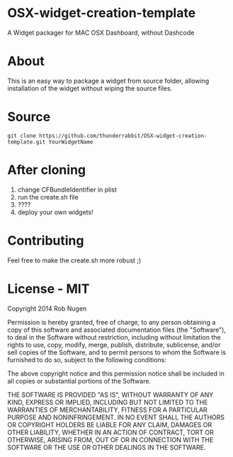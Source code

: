 OSX-widget-creation-template
=======
A Widget packager for MAC OSX Dashboard, without Dashcode

About
======
This is an easy way to package a widget from source folder, allowing installation of the widget without wiping the source files.

Source
======

    git clone https://github.com/thunderrabbit/OSX-widget-creation-template.git YourWidgetName

After cloning
======

1.   change CFBundleIdentifier in plist
1.   run the create.sh file
1.   ????
1.   deploy your own widgets!

Contributing
======
Feel free to make the create.sh more robust ;)

License - MIT
======
Copyright 2014 Rob Nugen

Permission is hereby granted, free of charge, to any person obtaining
a copy of this software and associated documentation files (the
"Software"), to deal in the Software without restriction, including
without limitation the rights to use, copy, modify, merge, publish,
distribute, sublicense, and/or sell copies of the Software, and to
permit persons to whom the Software is furnished to do so, subject to
the following conditions:

The above copyright notice and this permission notice shall be
included in all copies or substantial portions of the Software.

THE SOFTWARE IS PROVIDED "AS IS", WITHOUT WARRANTY OF ANY KIND,
EXPRESS OR IMPLIED, INCLUDING BUT NOT LIMITED TO THE WARRANTIES OF
MERCHANTABILITY, FITNESS FOR A PARTICULAR PURPOSE AND
NONINFRINGEMENT. IN NO EVENT SHALL THE AUTHORS OR COPYRIGHT HOLDERS BE
LIABLE FOR ANY CLAIM, DAMAGES OR OTHER LIABILITY, WHETHER IN AN ACTION
OF CONTRACT, TORT OR OTHERWISE, ARISING FROM, OUT OF OR IN CONNECTION
WITH THE SOFTWARE OR THE USE OR OTHER DEALINGS IN THE SOFTWARE.  

